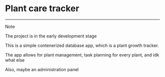# Plant care tracker
___

> [!NOTE]
> The project is in the early development stage

This is a simple contenerized database app, which is a plant growth tracker.

The app allows for plant management, task planning for every plant, and idk what else

Also, maybe an administration panel
